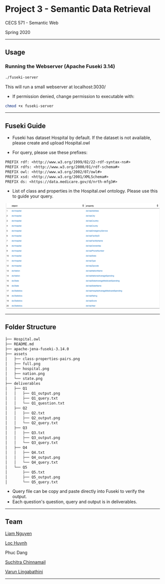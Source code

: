 # Project 3 - Semantic Data Retrieval​

CECS 571 - Semantic Web

Spring 2020

---

## Usage

### Running the Webserver (Apache Fuseki 3.14)

```bash
./fuseki-server
```

This will run a small webserver at localhost:3030/

- If permission denied, change permission to executable with:

```bash
chmod +x fuseki-server
```

---

## Fuseki Guide

- Fuseki has dataset Hospital by default. If the dataset is not available, please create and upload Hospital.owl

- For query, please use these prefixes:

```
PREFIX rdf: <http://www.w3.org/1999/02/22-rdf-syntax-ns#>
PREFIX rdfs: <http://www.w3.org/2000/01/rdf-schema#>
PREFIX owl: <http://www.w3.org/2002/07/owl#>
PREFIX xsd: <http://www.w3.org/2001/XMLSchema#>
PREFIX ds: <https://data.medicare.gov/d/nrth-mfg3#>
```

- List of class and properties in the Hospital.owl ontology. Please use this to guide your query.

![class-property-pairs](./assets/class-properties-pairs.png)

---

## Folder Structure

```
├── Hospital.owl
├── README.md
├── apache-jena-fuseki-3.14.0
├── assets
│   ├── class-properties-pairs.png
│   ├── full.png
│   ├── hospital.png
│   ├── nation.png
│   └── state.png
├── deliverables
│   ├── Q1
│   │   ├── Q1_output.png
│   │   ├── Q1_query.txt
│   │   └── Q1_question.txt
│   ├── Q2
│   │   ├── Q2.txt
│   │   ├── Q2_output.png
│   │   └── Q2_query.txt
│   ├── Q3
│   │   ├── Q3.txt
│   │   ├── Q3_output.png
│   │   └── Q3_query.txt
│   ├── Q4
│   │   ├── Q4.txt
│   │   ├── Q4_output.png
│   │   └── Q4_query.txt
│   └── Q5
│       ├── Q5.txt
│       ├── Q5_output.png
│       └── Q5_query.txt
```

- Query file can be copy and paste directly into Fuseki to verify the output.
- Each question's question, query and output is in deliverables.

---

## Team

[Liam Nguyen](https://github.com/liam-nguyen)

[Loc Huynh](https://github.com/lhinh)

Phuc Dang

[Suchitra Chinnamail](https://github.com/suchitrareddy1195)

[Varun Lingabathini](https://github.com/Varunl123)

---
